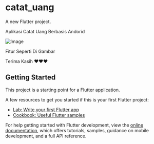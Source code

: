 # catat_uang

A new Flutter project.

Aplikasi Catat Uang Berbasis Andorid

![Image](https://github.com/user-attachments/assets/733066e2-a311-4908-ba40-eee51b97d51e)

Fitur Seperti Di Gambar

Terima Kasih ❤️❤️❤️

## Getting Started

This project is a starting point for a Flutter application.

A few resources to get you started if this is your first Flutter project:

- [Lab: Write your first Flutter app](https://docs.flutter.dev/get-started/codelab)
- [Cookbook: Useful Flutter samples](https://docs.flutter.dev/cookbook)

For help getting started with Flutter development, view the
[online documentation](https://docs.flutter.dev/), which offers tutorials,
samples, guidance on mobile development, and a full API reference.

